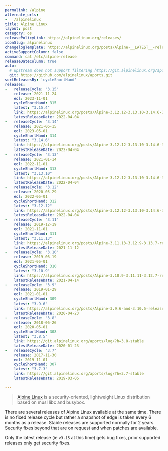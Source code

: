 ```yaml
---
permalink: /alpine
alternate_urls:
-   /alpinelinux
title: Alpine Linux
layout: post
category: os
releasePolicyLink: https://alpinelinux.org/releases/
iconSlug: alpinelinux
changelogTemplate: https://alpinelinux.org/posts/Alpine-__LATEST__-released.html
activeSupportColumn: false
command: cat /etc/alpine-release
releaseDateColumn: true
auto:
  # upstream does not support filtering https://git.alpinelinux.org/aports
  git: https://github.com/alpinelinux/aports.git
sortReleasesBy: 'cycleShortHand'
releases:
-   releaseCycle: "3.15"
    release: 2021-11-24
    eol: 2023-11-01
    cycleShortHand: 315
    latest: "3.15.4"
    link: https://alpinelinux.org/posts/Alpine-3.12.12-3.13.10-3.14.6-3.15.4-released.html
    latestReleaseDate: 2022-04-04
-   releaseCycle: "3.14"
    release: 2021-06-15
    eol: 2023-05-01
    cycleShortHand: 314
    latest: "3.14.6"
    link: https://alpinelinux.org/posts/Alpine-3.12.12-3.13.10-3.14.6-3.15.4-released.html
    latestReleaseDate: 2022-04-04
-   releaseCycle: "3.13"
    release: 2021-01-14
    eol: 2022-11-01
    cycleShortHand: 313
    latest: "3.13.10"
    link: https://alpinelinux.org/posts/Alpine-3.12.12-3.13.10-3.14.6-3.15.4-released.html
    latestReleaseDate: 2022-04-04
-   releaseCycle: "3.12"
    release: 2020-05-29
    eol: 2022-05-01
    cycleShortHand: 312
    latest: "3.12.12"
    link: https://alpinelinux.org/posts/Alpine-3.12.12-3.13.10-3.14.6-3.15.4-released.html
    latestReleaseDate: 2022-04-04
-   releaseCycle: "3.11"
    release: 2019-12-19
    eol: 2021-11-01
    cycleShortHand: 311
    latest: "3.11.13"
    link: https://alpinelinux.org/posts/Alpine-3.11.13-3.12.9-3.13.7-released.html
    latestReleaseDate: 2021-11-12
-   releaseCycle: "3.10"
    release: 2019-06-19
    eol: 2021-05-01
    cycleShortHand: 310
    latest: "3.10.9"
    link: https://alpinelinux.org/posts/Alpine-3.10.9-3.11.11-3.12.7-released.html
    latestReleaseDate: 2021-04-14
-   releaseCycle: "3.9"
    release: 2019-01-29
    eol: 2021-01-01
    cycleShortHand: 309
    latest: "3.9.6"
    link: https://alpinelinux.org/posts/Alpine-3.9.6-and-3.10.5-released.html
    latestReleaseDate: 2020-04-23
-   releaseCycle: "3.8"
    release: 2018-06-26
    eol: 2020-05-01
    cycleShortHand: 308
    latest: "3.8.5"
    link: https://git.alpinelinux.org/aports/log/?h=3.8-stable
    latestReleaseDate: 2020-01-23
-   releaseCycle: "3.7"
    release: 2017-11-30
    eol: 2019-11-01
    cycleShortHand: 307
    latest: "3.7.3"
    link: https://git.alpinelinux.org/aports/log/?h=3.7-stable
    latestReleaseDate: 2019-03-06

---
```


> [Alpine Linux](https://alpinelinux.org/) is a security-oriented, lightweight Linux distribution based on musl libc and busybox.

There are several releases of Alpine Linux available at the same time. There is no fixed release cycle but rather a snapshot of edge is taken every 6 months as a release. Stable releases are supported normally for 2 years. Security fixes beyond that are on request and when patches are available.

Only the latest release (ie `v3.15` at this time) gets bug fixes, prior supported releases only get security fixes.
